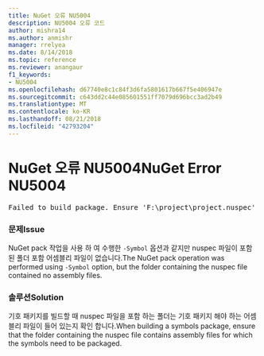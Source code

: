 ```yaml
---
title: NuGet 오류 NU5004
description: NU5004 오류 코드
author: mishra14
ms.author: anmishr
manager: rrelyea
ms.date: 8/14/2018
ms.topic: reference
ms.reviewer: anangaur
f1_keywords:
- NU5004
ms.openlocfilehash: d67740e8c1c84f3d6fa5801617b667f5e406947e
ms.sourcegitcommit: c643dd2c44e085601551ff7079d696bcc3ad2b49
ms.translationtype: MT
ms.contentlocale: ko-KR
ms.lasthandoff: 08/21/2018
ms.locfileid: "42793204"
---
```

# <a name="nuget-error-nu5004"></a><span data-ttu-id="a654e-103">NuGet 오류 NU5004</span><span class="sxs-lookup"><span data-stu-id="a654e-103">NuGet Error NU5004</span></span>
<pre>Failed to build package. Ensure 'F:\project\project.nuspec' includes assembly files. For help on building symbols package, visit http://docs.nuget.org/.</pre>

### <a name="issue"></a><span data-ttu-id="a654e-104">문제</span><span class="sxs-lookup"><span data-stu-id="a654e-104">Issue</span></span>

<span data-ttu-id="a654e-105">NuGet pack 작업을 사용 하 여 수행한 `-Symbol` 옵션과 같지만 nuspec 파일이 포함 된 폴더 포함 어셈블리 파일이 없습니다.</span><span class="sxs-lookup"><span data-stu-id="a654e-105">The NuGet pack operation was performed using `-Symbol` option, but the folder containing the nuspec file contained no assembly files.</span></span> 


### <a name="solution"></a><span data-ttu-id="a654e-106">솔루션</span><span class="sxs-lookup"><span data-stu-id="a654e-106">Solution</span></span>

<span data-ttu-id="a654e-107">기호 패키지를 빌드할 때 nuspec 파일을 포함 하는 폴더는 기호 패키지 해야 하는 어셈블리 파일이 들어 있는지 확인 합니다.</span><span class="sxs-lookup"><span data-stu-id="a654e-107">When building a symbols package, ensure that the folder containing the nuspec file contains assembly files for which the symbols need to be packaged.</span></span>

